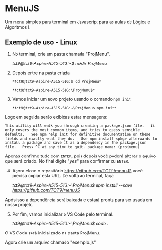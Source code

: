 # MenuJS

Um menu simples para terminal em Javascript para as aulas de Lógica e Algoritmos I.

## Exemplo de uso - Linux

1) No terminal, crie um pasta chamada "ProjMenu".

    *tct9@tct9-Aspire-A515-51G:~$ mkdir ProjMenu*

2) Depois entre na pasta criada

    `*tct9@tct9-Aspire-A515-51G:$ cd ProjMenu*`

    `*tct9@tct9-Aspire-A515-51G:\ProjMenu$*`

3) Vamos iniciar um novo projeto usando o comando `npm init` 

    `*tct9@tct9-Aspire-A515-51G:~\ProjMenu$ npm init*`

Logo em seguida serão exibidas estas mensagens: 

`This utility will walk you through creating a package.json file.  
It only covers the most common items, and tries to guess sensible defaults.  
See npm help init for definitive documentation on these fields and exactly what they do.  
Use npm install <pkg> afterwards to install a package and save it as a dependency in the package.json file.  
Press ^C at any time to quit. package name: (projmenu)`  

Apenas confirme tudo com `ENTER`, pois depois você poderá alterar o aquivo que será criado. 
No final digite "*yes*" para confirmar ou `ENTER`.

4) Agora clone o repositório  https://github.com/TCT9/menuJS  você precisa copiar esta URL.  De volta ao terminal, faça: 

    *tct9@tct9-Aspire-A515-51G:~\ProjMenu$ npm install --save  https://github.com/TCT9/menuJS*

Após isso a dependência será baixada e estará pronta para ser usada em nosso projeto.

5) Por fim, vamos inicializar o VS Code pelo terminal.

    *tct9@tct9-Aspire-A515-51G:~\ProjMenu$ code .*

O VS Code será inicializado na pasta ProjMenu.

Agora crie um arquivo chamado "exemplo.js"
